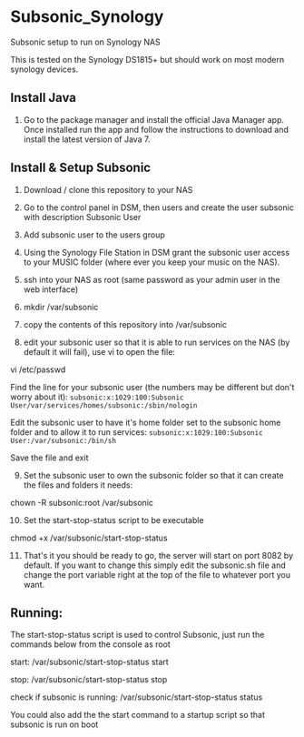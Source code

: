 # Subsonic_Synology
Subsonic setup to run on Synology NAS

This is tested on the Synology DS1815+ but should work on most modern synology devices.

## Install Java

1) Go to the package manager and install the official Java Manager app.  Once installed run the app and follow the instructions to download and install the latest version of Java 7.

## Install & Setup Subsonic
1) Download / clone this repository to your NAS

2) Go to the control panel in DSM, then users and create the user subsonic with description Subsonic User

3) Add subsonic user to the users group

4) Using the Synology File Station in DSM grant the subsonic user access to your MUSIC folder (where ever you keep your music on the NAS).

5) ssh into your NAS as root (same password as your admin user in the web interface)

6) mkdir /var/subsonic

7) copy the contents of this repository into /var/subsonic

8) edit your subsonic user so that it is able to run services on the NAS (by default it will fail), use vi to open the file:

vi /etc/passwd

Find the line for your subsonic user (the numbers may be different but don't worry about it):
`subsonic:x:1029:100:Subsonic User/var/services/homes/subsonic:/sbin/nologin`

Edit the subsonic user to have it's home folder set to the subsonic home folder and to allow it to run services:
`subsonic:x:1029:100:Subsonic User:/var/subsonic:/bin/sh`

Save the file and exit

9) Set the subsonic user to own the subsonic folder so that it can create the files and folders it needs:

chown -R subsonic:root /var/subsonic

10) Set the start-stop-status script to be executable

chmod +x /var/subsonic/start-stop-status

11) That's it you should be ready to go, the server will start on port 8082 by default.  If you want to change this simply edit the subsonic.sh file and change the port variable right at the top of the file to whatever port you want.

## Running:

The start-stop-status script is used to control Subsonic, just run the commands below from the console as root

start:
/var/subsonic/start-stop-status start

stop:
/var/subsonic/start-stop-status stop

check if subsonic is running:
/var/subsonic/start-stop-status status

You could also add the the start command to a startup script so that subsonic is run on boot
